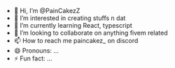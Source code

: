 - 👋 Hi, I’m @PainCakezZ
- 👀 I’m interested in creating stuffs n dat
- 🌱 I’m currently learning React, typescript
- 💞️ I’m looking to collaborate on anything fivem related
- 📫 How to reach me paincakez_ on discord
- 😄 Pronouns: ...
- ⚡ Fun fact: ...

<!---
PainCakezZ/PainCakezZ is a ✨ special ✨ repository because its `README.md` (this file) appears on your GitHub profile.
You can click the Preview link to take a look at your changes.
--->
